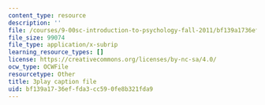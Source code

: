 ```yaml
---
content_type: resource
description: ''
file: /courses/9-00sc-introduction-to-psychology-fall-2011/bf139a1736effda3cc590fe8b321fda9_gRe7dy2HSTg.srt
file_size: 99074
file_type: application/x-subrip
learning_resource_types: []
license: https://creativecommons.org/licenses/by-nc-sa/4.0/
ocw_type: OCWFile
resourcetype: Other
title: 3play caption file
uid: bf139a17-36ef-fda3-cc59-0fe8b321fda9
---
```

